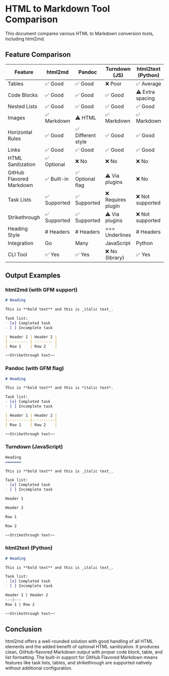 # HTML to Markdown Tool Comparison

This document compares various HTML to Markdown conversion tools, including html2md.

## Feature Comparison

| Feature | html2md | Pandoc | Turndown (JS) | html2text (Python) |
|---------|---------|--------|--------------|-------------------|
| Tables | ✅ Good | ✅ Good | ❌ Poor | ✅ Average |
| Code Blocks | ✅ Good | ✅ Good | ✅ Good | ⚠️ Extra spacing |
| Nested Lists | ✅ Good | ✅ Good | ✅ Good | ✅ Good |
| Images | ✅ Markdown | ⚠️ HTML | ✅ Markdown | ✅ Markdown |
| Horizontal Rules | ✅ Good | ✅ Different style | ✅ Good | ✅ Good |
| Links | ✅ Good | ✅ Good | ✅ Good | ✅ Good |
| HTML Sanitization | ✅ Optional | ❌ No | ❌ No | ❌ No |
| GitHub Flavored Markdown | ✅ Built-in | ✅ Optional flag | ⚠️ Via plugins | ❌ No |
| Task Lists | ✅ Supported | ✅ Supported | ❌ Requires plugin | ❌ Not supported |
| Strikethrough | ✅ Supported | ✅ Supported | ⚠️ Via plugins | ❌ Not supported |
| Heading Style | # Headers | # Headers | === Underlines | # Headers |
| Integration | Go | Many | JavaScript | Python |
| CLI Tool | ✅ Yes | ✅ Yes | ❌ No (library) | ✅ Yes |

## Output Examples

### html2md (with GFM support)

```markdown
# Heading

This is **bold text** and this is _italic text_.

Task list:
- [x] Completed task
- [ ] Incomplete task

| Header 1 | Header 2 |
| -------- | -------- |
| Row 1    | Row 2    |

~~Strikethrough text~~
```

### Pandoc (with GFM flag)

```markdown
# Heading

This is **bold text** and this is *italic text*.

Task list:
- [x] Completed task
- [ ] Incomplete task

| Header 1 | Header 2 |
|----------|----------|
| Row 1    | Row 2    |

~~Strikethrough text~~
```

### Turndown (JavaScript)

```markdown
Heading
=======

This is **bold text** and this is _italic text_.

Task list:
- [x] Completed task
- [ ] Incomplete task

Header 1

Header 2

Row 1

Row 2

~~Strikethrough text~~
```

### html2text (Python)

```markdown
# Heading

This is **bold text** and this is _italic text_.

Task list:
- [x] Completed task
- [ ] Incomplete task

Header 1 | Header 2  
---|---  
Row 1 | Row 2  

~~Strikethrough text~~
```

## Conclusion

html2md offers a well-rounded solution with good handling of all HTML elements and the added benefit of optional HTML sanitization. It produces clean, GitHub-flavored Markdown output with proper code block, table, and list formatting. The built-in support for GitHub Flavored Markdown means features like task lists, tables, and strikethrough are supported natively without additional configuration. 